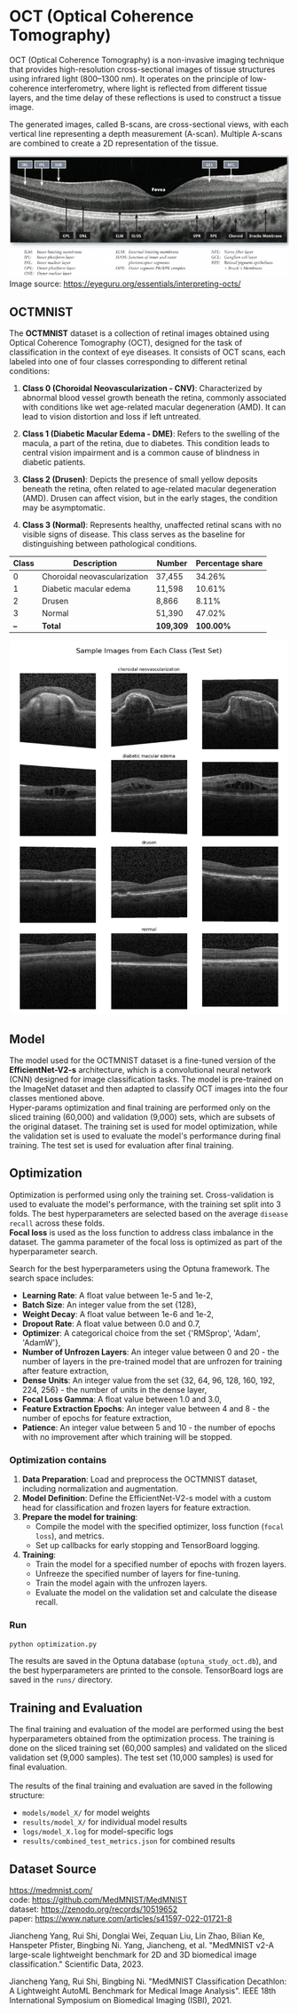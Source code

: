 # OCT (Optical Coherence Tomography)  
OCT (Optical Coherence Tomography) is a non-invasive imaging technique that provides high-resolution cross-sectional images of tissue structures using infrared light (800–1300 nm). It operates on the principle of low-coherence interferometry, where light is reflected from different tissue layers, and the time delay of these reflections is used to construct a tissue image.

The generated images, called B-scans, are cross-sectional views, with each vertical line representing a depth measurement (A-scan). Multiple A-scans are combined to create a 2D representation of the tissue.

![desc_oct.png](analysis/desc_oct.png)
<br>Image source: https://eyeguru.org/essentials/interpreting-octs/

## OCTMNIST
The **OCTMNIST** dataset is a collection of retinal images obtained using Optical Coherence Tomography (OCT), designed for the task of classification in the context of eye diseases. It consists of OCT scans, each labeled into one of four classes corresponding to different retinal conditions:

1. **Class 0 (Choroidal Neovascularization - CNV)**: Characterized by abnormal blood vessel growth beneath the retina, commonly associated with conditions like wet age-related macular degeneration (AMD). It can lead to vision distortion and loss if left untreated.
   
2. **Class 1 (Diabetic Macular Edema - DME)**: Refers to the swelling of the macula, a part of the retina, due to diabetes. This condition leads to central vision impairment and is a common cause of blindness in diabetic patients.

3. **Class 2 (Drusen)**: Depicts the presence of small yellow deposits beneath the retina, often related to age-related macular degeneration (AMD). Drusen can affect vision, but in the early stages, the condition may be asymptomatic.

4. **Class 3 (Normal)**: Represents healthy, unaffected retinal scans with no visible signs of disease. This class serves as the baseline for distinguishing between pathological conditions.

| Class | Description                  | Number      | Percentage share |
|-------|------------------------------|-------------|--------------------|
| 0     | Choroidal neovascularization | 37,455      | 34.26%             |
| 1     | Diabetic macular edema       | 11,598      | 10.61%             |
| 2     | Drusen                       | 8,866       | 8.11%              |
| 3     | Normal                       | 51,390      | 47.02%             |
| **–** | **Total**                  | **109,309** | **100.00%**        |

![classes_examples.png](analysis/classes_examples.png)

## Model
The model used for the OCTMNIST dataset is a fine-tuned version of the **EfficientNet-V2-s** architecture, which is a convolutional neural network (CNN) designed for image classification tasks. The model is pre-trained on the ImageNet dataset and then adapted to classify OCT images into the four classes mentioned above.
<br>Hyper-params optimization and final training are performed only on the sliced training (60,000) and validation (9,000) sets, which are subsets of the original dataset. The training set is used for model optimization, while the validation set is used to evaluate the model's performance during final training. The test set is used for evaluation after final training.

## Optimization
Optimization is performed using only the training set. Cross-validation is used to evaluate the model's performance, with the training set split into 3 folds. The best hyperparameters are selected based on the average `disease recall` across these folds.
<br>**Focal loss** is used as the loss function to address class imbalance in the dataset. The gamma parameter of the focal loss is optimized as part of the hyperparameter search.

Search for the best hyperparameters using the Optuna framework. The search space includes:
- **Learning Rate**: A float value between 1e-5 and 1e-2,
- **Batch Size**: An integer value from the set {128},
- **Weight Decay**: A float value between 1e-6 and 1e-2,
- **Dropout Rate**: A float value between 0.0 and 0.7,
- **Optimizer**: A categorical choice from the set {'RMSprop', 'Adam', 'AdamW'},
- **Number of Unfrozen Layers**: An integer value between 0 and 20 - the number of layers in the pre-trained model that are unfrozen for training after feature extraction,
- **Dense Units**: An integer value from the set {32, 64, 96, 128, 160, 192, 224, 256} - the number of units in the dense layer,
- **Focal Loss Gamma**: A float value between 1.0 and 3.0,
- **Feature Extraction Epochs**: An integer value between 4 and 8 - the number of epochs for feature extraction,
- **Patience**: An integer value between 5 and 10 - the number of epochs with no improvement after which training will be stopped.

### Optimization contains
1. **Data Preparation**: Load and preprocess the OCTMNIST dataset, including normalization and augmentation.
2. **Model Definition**: Define the EfficientNet-V2-s model with a custom head for classification and frozen layers for feature extraction.
3. **Prepare the model for training**: 
   - Compile the model with the specified optimizer, loss function (`focal loss`), and metrics.
   - Set up callbacks for early stopping and TensorBoard logging.
4. **Training**: 
   - Train the model for a specified number of epochs with frozen layers.
   - Unfreeze the specified number of layers for fine-tuning.
   - Train the model again with the unfrozen layers.
   - Evaluate the model on the validation set and calculate the disease recall.

### Run
```
python optimization.py
```
The results are saved in the Optuna database (`optuna_study_oct.db`), and the best hyperparameters are printed to the console.
TensorBoard logs are saved in the `runs/` directory.

## Training and Evaluation
The final training and evaluation of the model are performed using the best hyperparameters obtained from the optimization process. The training is done on the sliced training set (60,000 samples) and validated on the sliced validation set (9,000 samples). The test set (10,000 samples) is used for final evaluation.
<br><br>
The results of the final training and evaluation are saved in the following structure:
- `models/model_X/` for model weights
- `results/model_X/` for individual model results
- `logs/model_X.log` for model-specific logs
- `results/combined_test_metrics.json` for combined results

## Dataset Source
https://medmnist.com/ <br>
code: https://github.com/MedMNIST/MedMNIST <br>
dataset: https://zenodo.org/records/10519652 <br>
paper: https://www.nature.com/articles/s41597-022-01721-8 <br>

Jiancheng Yang, Rui Shi, Donglai Wei, Zequan Liu, Lin Zhao, Bilian Ke, Hanspeter Pfister, Bingbing Ni. Yang, Jiancheng, et al. "MedMNIST v2-A large-scale lightweight benchmark for 2D and 3D biomedical image classification." Scientific Data, 2023.

Jiancheng Yang, Rui Shi, Bingbing Ni. "MedMNIST Classification Decathlon: A Lightweight AutoML Benchmark for Medical Image Analysis". IEEE 18th International Symposium on Biomedical Imaging (ISBI), 2021.
